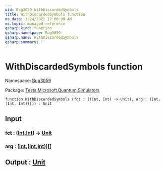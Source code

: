 ```yaml
---
uid: Bug3059.WithDiscardedSymbols
title: WithDiscardedSymbols function
ms.date: 3/24/2021 12:00:00 AM
ms.topic: managed-reference
qsharp.kind: function
qsharp.namespace: Bug3059
qsharp.name: WithDiscardedSymbols
qsharp.summary: ''
---
```


# WithDiscardedSymbols function

Namespace: [Bug3059](xref:Bug3059)

Package: [Tests.Microsoft.Quantum.Simulators](https://nuget.org/packages/Tests.Microsoft.Quantum.Simulators)




```qsharp
function WithDiscardedSymbols (fct : ((Int, Int) -> Unit), arg : (Int, (Int, Int))[]) : Unit
```


## Input

### fct : ([Int](xref:microsoft.quantum.lang-ref.int),[Int](xref:microsoft.quantum.lang-ref.int)) -> [Unit](xref:microsoft.quantum.lang-ref.unit)




### arg : ([Int](xref:microsoft.quantum.lang-ref.int),([Int](xref:microsoft.quantum.lang-ref.int),[Int](xref:microsoft.quantum.lang-ref.int)))[]





## Output : [Unit](xref:microsoft.quantum.lang-ref.unit)

